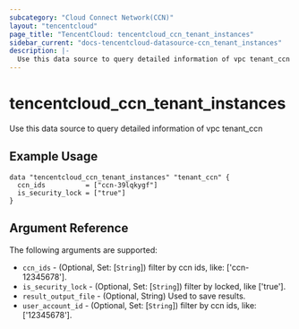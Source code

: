 ```yaml
---
subcategory: "Cloud Connect Network(CCN)"
layout: "tencentcloud"
page_title: "TencentCloud: tencentcloud_ccn_tenant_instances"
sidebar_current: "docs-tencentcloud-datasource-ccn_tenant_instances"
description: |-
  Use this data source to query detailed information of vpc tenant_ccn
---
```


# tencentcloud_ccn_tenant_instances

Use this data source to query detailed information of vpc tenant_ccn

## Example Usage

```hcl
data "tencentcloud_ccn_tenant_instances" "tenant_ccn" {
  ccn_ids          = ["ccn-39lqkygf"]
  is_security_lock = ["true"]
}
```

## Argument Reference

The following arguments are supported:

* `ccn_ids` - (Optional, Set: [`String`]) filter by ccn ids, like: ['ccn-12345678'].
* `is_security_lock` - (Optional, Set: [`String`]) filter by locked, like ['true'].
* `result_output_file` - (Optional, String) Used to save results.
* `user_account_id` - (Optional, Set: [`String`]) filter by ccn ids, like: ['12345678'].



